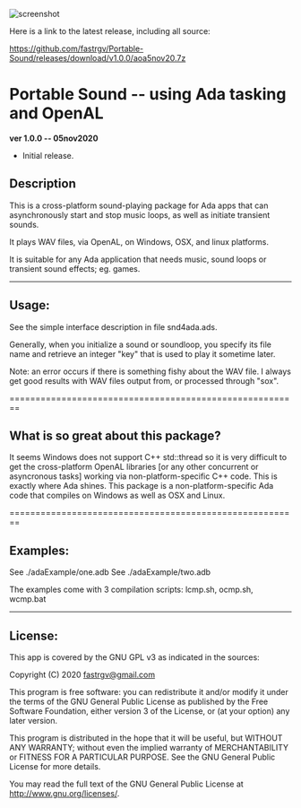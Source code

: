 ![screenshot](https://github.com/fastrgv/Portable-Sound/blob/main/lovelaceClef.png)

Here is a link to the latest release, including all source:

https://github.com/fastrgv/Portable-Sound/releases/download/v1.0.0/aoa5nov20.7z



# Portable Sound -- using Ada tasking and OpenAL



**ver 1.0.0 -- 05nov2020**
* Initial release.


## Description

This is a cross-platform sound-playing package for Ada apps that can asynchronously start and stop music loops, as well as initiate transient sounds.

It plays WAV files, via OpenAL, on Windows, OSX, and linux platforms.

It is suitable for any Ada application that needs music, sound loops or transient sound effects; eg. games.

--------------------------------------------------------
## Usage:

See the simple interface description in file snd4ada.ads.

Generally, when you initialize a sound or soundloop, you specify its file name and retrieve an integer "key" that is used to play it sometime later.

Note: an error occurs if there is something fishy about the WAV file. I always get good results with WAV files output from, or processed through "sox".

========================================================
## What is so great about this package?

It seems Windows does not support C++ std::thread so it is very difficult to get the cross-platform OpenAL libraries [or any other concurrent or asyncronous tasks] working via non-platform-specific C++ code. This is exactly where Ada shines. This package is a non-platform-specific Ada code that compiles on Windows as well as OSX and Linux.

========================================================

## Examples:

See ./adaExample/one.adb
See ./adaExample/two.adb

The examples come with 3 compilation scripts: lcmp.sh, ocmp.sh, wcmp.bat

--------------------------
## License:


This app is covered by the GNU GPL v3 as indicated in the sources:


 Copyright (C) 2020  <fastrgv@gmail.com>

 This program is free software: you can redistribute it and/or modify
 it under the terms of the GNU General Public License as published by
 the Free Software Foundation, either version 3 of the License, or
 (at your option) any later version.

 This program is distributed in the hope that it will be useful,
 but WITHOUT ANY WARRANTY; without even the implied warranty of
 MERCHANTABILITY or FITNESS FOR A PARTICULAR PURPOSE.  See the
 GNU General Public License for more details.

 You may read the full text of the GNU General Public License
 at <http://www.gnu.org/licenses/>.


